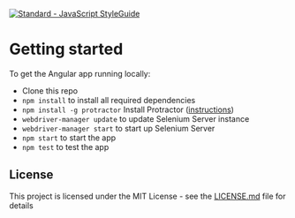 [![Standard - JavaScript StyleGuide](https://img.shields.io/badge/code%20style-standard-brightgreen.svg)](http://standardjs.com/)

# Getting started

To get the Angular app running locally:

- Clone this repo
- `npm install` to install all required dependencies
- `npm install -g protractor` Install Protractor ([instructions](http://www.protractortest.org/#/tutorial))
- `webdriver-manager update` to update Selenium Server instance
- `webdriver-manager start` to start up Selenium Server
- `npm start` to start the app
- `npm test` to test the app

## License
This project is licensed under the MIT License - see the [LICENSE.md](LICENSE.md) file for details

